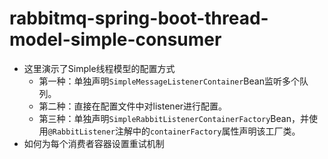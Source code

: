 
# rabbitmq-spring-boot-thread-model-simple-consumer
* 这里演示了Simple线程模型的配置方式
  * 第一种：单独声明`SimpleMessageListenerContainer`Bean监听多个队列。
  * 第二种：直接在配置文件中对listener进行配置。
  * 第三种：单独声明`SimpleRabbitListenerContainerFactory`Bean，并使用`@RabbitListener`注解中的`containerFactory`属性声明该工厂类。
* 如何为每个消费者容器设置重试机制